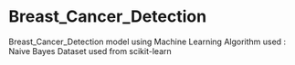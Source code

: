 # Breast_Cancer_Detection
Breast_Cancer_Detection model using Machine Learning
Algorithm used : Naive Bayes
Dataset used from scikit-learn
